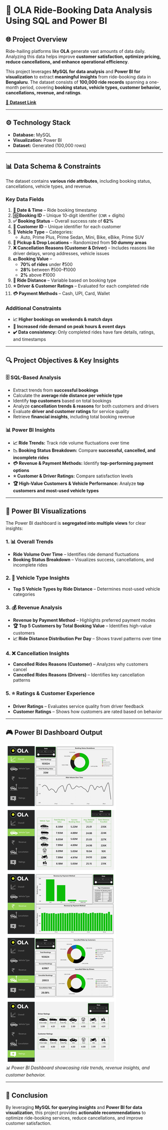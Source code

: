 
<!--
# **OLA Ride-Booking Data Analysis Using SQL and Power BI**  

## **Project Overview**  
Ride-hailing platforms like **OLA** generate vast amounts of data daily. Analyzing this data helps improve **customer satisfaction, optimize pricing, reduce cancellations, and enhance operational efficiency**.  

This project leverages **MySQL for data analysis** and **Power BI for visualization** to extract **meaningful insights** from ride-booking data in **Bengaluru**. The dataset consists of **100,000 ride records** spanning a one-month period, covering **booking status, vehicle types, customer behavior, cancellations, revenue, and ratings**.  

[📂 **Dataset Link**](https://github.com/inarenpithani/ola-data-analysis/tree/main/Datasets)  

---

## **Technology Stack**  
- **Database:** MySQL  
- **Visualization:** Power BI  
- **Dataset:** Generated (100,000 rows)  

---

## **Data Schema & Constraints**  
The dataset contains **various ride attributes**, including booking status, cancellations, vehicle types, and revenue.  

### **Key Data Fields**  
1. **Date & Time** – Ride booking timestamp  
2. **Booking ID** – Unique 10-digit identifier (`CNR` + digits)  
3. **Booking Status** – Overall success rate of **62%**  
4. **Customer ID** – Unique identifier for each customer  
5. **Vehicle Type** – Categories:  
   - Auto, Prime Plus, Prime Sedan, Mini, Bike, eBike, Prime SUV  
6. **Pickup & Drop Locations** – Randomized from **50 dummy areas**  
7. **Cancellation Reasons (Customer & Driver)** – Includes reasons like driver delays, wrong addresses, vehicle issues  
8. **Booking Value** –  
   - **70% of rides** under ₹500  
   - **28%** between ₹500-₹1000  
   - **2%** above ₹1000  
9. **Ride Distance** – Variable based on booking type  
10. **Driver & Customer Ratings** – Evaluated for each completed ride  
11. **Payment Methods** – Cash, UPI, Card, Wallet  

### **Additional Constraints**  
- **Higher bookings on weekends & match days**  
- **Increased ride demand on peak hours & event days**  
- **Data consistency:** Only completed rides have fare details, ratings, and timestamps  

---

## **Project Objectives & Key Insights**  

### **SQL-Based Analysis**  
- Extract trends from **successful bookings**  
- Calculate the **average ride distance per vehicle type**  
- Identify **top customers** based on total bookings  
- Analyze **cancellation trends & reasons** for both customers and drivers  
- Evaluate **driver and customer ratings** for service quality  
- Retrieve **financial insights**, including total booking revenue  

### **Power BI Insights**  
- **Ride Trends:** Track ride volume fluctuations over time  
- **Booking Status Breakdown:** Compare **successful, cancelled, and incomplete rides**  
- **Revenue & Payment Methods:** Identify **top-performing payment options**  
- **Customer & Driver Ratings:** Compare satisfaction levels  
- **High-Value Customers & Vehicle Performance:** Analyze **top customers and most-used vehicle types**  

---

## **Power BI Visualizations**  
The Power BI dashboard is **segregated into multiple views** for clear insights:  

### **1. Overall Trends**  
- 📊 **Ride Volume Over Time** – Identifies ride demand fluctuations  
- 📉 **Booking Status Breakdown** – Visualizes success, cancellations, and incomplete rides  

### **2. Vehicle Type Insights**  
- 🚗 **Top 5 Vehicle Types by Ride Distance** – Determines most-used vehicle categories  

### **3. Revenue Analysis**  
- 💰 **Revenue by Payment Method** – Highlights preferred payment modes  
- 🏆 **Top 5 Customers by Total Booking Value** – Identifies high-value customers  
- 📈 **Ride Distance Distribution Per Day** – Shows travel patterns over time  

### **4. Cancellation Insights**  
- ❌ **Cancelled Rides Reasons (Customer)** – Analyzes why customers cancel  
- ❌ **Cancelled Rides Reasons (Drivers)** – Identifies key cancellation patterns  

### **5. Ratings & Customer Experience**  
- ⭐ **Driver Ratings** – Evaluates service quality from driver feedback  
- ⭐ **Customer Ratings** – Shows how customers are rated based on behavior  

---

## **Power BI Dashboard Output**  
![Power BI Dashboard – Ride Analysis](https://github.com/inarenpithani/ola-data-analysis/blob/main/ola-output.png)  
_📊 Power BI Dashboard showcasing ride trends, revenue insights, and customer behavior._  

---

## **Conclusion**  
🚀 By leveraging **MySQL for querying insights** and **Power BI for data visualization**, this project provides **actionable recommendations** to optimize ride-booking services, reduce cancellations, and improve customer satisfaction.  
-->

# 🚕 **OLA Ride-Booking Data Analysis Using SQL and Power BI**  

## 🌐 **Project Overview**  
Ride-hailing platforms like **OLA** generate vast amounts of data daily. Analyzing this data helps improve **customer satisfaction, optimize pricing, reduce cancellations, and enhance operational efficiency**.  

This project leverages **MySQL for data analysis** and **Power BI for visualization** to extract **meaningful insights** from ride-booking data in **Bengaluru**. The dataset consists of **100,000 ride records** spanning a one-month period, covering **booking status, vehicle types, customer behavior, cancellations, revenue, and ratings**.  

[📂 **Dataset Link**](https://github.com/inarenpithani/ola-data-analysis/tree/main/Datasets)  

---

## ⚙️ **Technology Stack**  
- **Database:** MySQL  
- **Visualization:** Power BI  
- **Dataset:** Generated (100,000 rows)  

---

## 📊 **Data Schema & Constraints**  
The dataset contains **various ride attributes**, including booking status, cancellations, vehicle types, and revenue.  

### **Key Data Fields**  
1. **📅 Date & Time** – Ride booking timestamp  
2. **🆔 Booking ID** – Unique 10-digit identifier (`CNR` + digits)  
3. **✅ Booking Status** – Overall success rate of **62%**  
4. **👤 Customer ID** – Unique identifier for each customer  
5. **🚖 Vehicle Type** – Categories:  
   - Auto, Prime Plus, Prime Sedan, Mini, Bike, eBike, Prime SUV  
6. **📍 Pickup & Drop Locations** – Randomized from **50 dummy areas**  
7. **❌ Cancellation Reasons (Customer & Driver)** – Includes reasons like driver delays, wrong addresses, vehicle issues  
8. **💵 Booking Value** –  
   - **70% of rides** under ₹500  
   - **28%** between ₹500-₹1000  
   - **2%** above ₹1000  
9. **📏 Ride Distance** – Variable based on booking type  
10. **⭐ Driver & Customer Ratings** – Evaluated for each completed ride  
11. **💳 Payment Methods** – Cash, UPI, Card, Wallet  

### **Additional Constraints**  
- **📈 Higher bookings on weekends & match days**  
- **🚦 Increased ride demand on peak hours & event days**  
- **✔️ Data consistency:** Only completed rides have fare details, ratings, and timestamps  

---

## 🔍 **Project Objectives & Key Insights**  

### **🗄️ SQL-Based Analysis**  
- Extract trends from **successful bookings**  
- Calculate the **average ride distance per vehicle type**  
- Identify **top customers** based on total bookings  
- Analyze **cancellation trends & reasons** for both customers and drivers  
- Evaluate **driver and customer ratings** for service quality  
- Retrieve **financial insights**, including total booking revenue  

### **📊 Power BI Insights**  
- **📈 Ride Trends:** Track ride volume fluctuations over time  
- **📉 Booking Status Breakdown:** Compare **successful, cancelled, and incomplete rides**  
- **💳 Revenue & Payment Methods:** Identify **top-performing payment options**  
- **⭐ Customer & Driver Ratings:** Compare satisfaction levels  
- **🏆 High-Value Customers & Vehicle Performance:** Analyze **top customers and most-used vehicle types**  

---

## 🎨 **Power BI Visualizations**  
The Power BI dashboard is **segregated into multiple views** for clear insights:  

### **1. 📊 Overall Trends**  
- **Ride Volume Over Time** – Identifies ride demand fluctuations  
- **Booking Status Breakdown** – Visualizes success, cancellations, and incomplete rides  

### **2. 🚗 Vehicle Type Insights**  
- **Top 5 Vehicle Types by Ride Distance** – Determines most-used vehicle categories  

### **3. 💰 Revenue Analysis**  
- **Revenue by Payment Method** – Highlights preferred payment modes  
- **🏆 Top 5 Customers by Total Booking Value** – Identifies high-value customers  
- **📈 Ride Distance Distribution Per Day** – Shows travel patterns over time  

### **4. ❌ Cancellation Insights**  
- **Cancelled Rides Reasons (Customer)** – Analyzes why customers cancel  
- **Cancelled Rides Reasons (Drivers)** – Identifies key cancellation patterns  

### **5. ⭐ Ratings & Customer Experience**  
- **Driver Ratings** – Evaluates service quality from driver feedback  
- **Customer Ratings** – Shows how customers are rated based on behavior  

---

## 🎮 **Power BI Dashboard Output**  
![Power BI Dashboard – Ride Analysis](https://github.com/inarenpithani/ola-data-analysis/blob/main/ola-output.png)  
_📊 Power BI Dashboard showcasing ride trends, revenue insights, and customer behavior._  

---

## 🚀 **Conclusion**  
By leveraging **MySQL for querying insights** and **Power BI for data visualization**, this project provides **actionable recommendations** to optimize ride-booking services, reduce cancellations, and improve customer satisfaction.  





